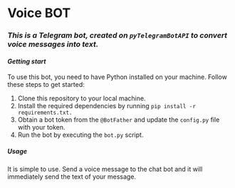 # Voice BOT

### ***This is a Telegram bot, created on `pyTelegramBotAPI` to convert voice messages into text.***

#### ***Getting start***
To use this bot, you need to have Python installed on your machine. Follow these steps to get started:
1. Clone this repository to your local machine.
2. Install the required dependencies by running `pip install -r requirements.txt.`
3. Obtain a bot token from the `@BotFather` and update the `config.py` file with your token.
4. Run the bot by executing the `bot.py` script.

##### Usage

It is simple to use. Send a voice message to the chat bot and it will immediately send the text of your message.
